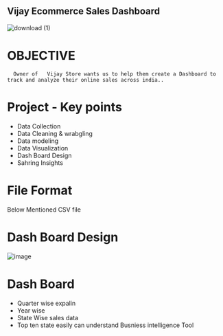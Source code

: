 ## Vijay Ecommerce Sales Dashboard ##

![download (1)](https://github.com/Gvkvijayakumar/guvi12/assets/114122027/1a709b3b-337a-45df-b3d7-48a2353e6263)

 # OBJECTIVE #
      Owner of   Vijay Store wants us to help them create a Dashboard to track and analyze their online sales across india..
# Project - Key points # 
 * Data Collection
 * Data Cleaning  & wrabgling
 * Data modeling
 * Data Visualization
 * Dash Board  Design
 * Sahring  Insights
# File Format # 
  Below Mentioned CSV file 
# Dash Board  Design #

![image](https://github.com/Gvkvijayakumar/guvi12/assets/114122027/e7fd1fe6-b252-40ca-ad16-6d783917245c)

# Dash Board #
 * Quarter wise expalin
 * Year wise
 * State Wise sales data
 * Top ten state
  easily can understand  Busniess intelligence Tool

